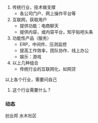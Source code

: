 1. 传统行业，技术做支撑
    - 各公司门户、网上操作平台等
2. 互联网，获取用户
    - 提供功能：电商聊天
    - 提供内容，或内容平台，知乎贴吧头条
3. 功能性产品（服务）
    - ERP，中间件、压测监控
    - 提高工作效率，团队协作、线上办公
    - 娱乐：游戏
4. 以上几种组合
    - 传统行业的互联网化，如网贷

以上各个行业，需要问自己
1. 这个行业需要什么？

### 动态
创业邦
水木社区
